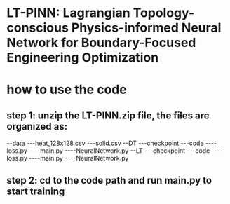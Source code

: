 # LT-PINN: Lagrangian Topology-conscious Physics-informed Neural Network for Boundary-Focused Engineering Optimization

# how to use the code

## step 1: unzip the LT-PINN.zip file, the files are organized as:

--data
---heat_128x128.csv
---solid.csv
--DT
---checkpoint
---code
----loss.py
----main.py
----NeuralNetwork.py
--LT
---checkpoint
---code
----loss.py
----main.py
----NeuralNetwork.py

## step 2: cd to the code path and run main.py to start training
